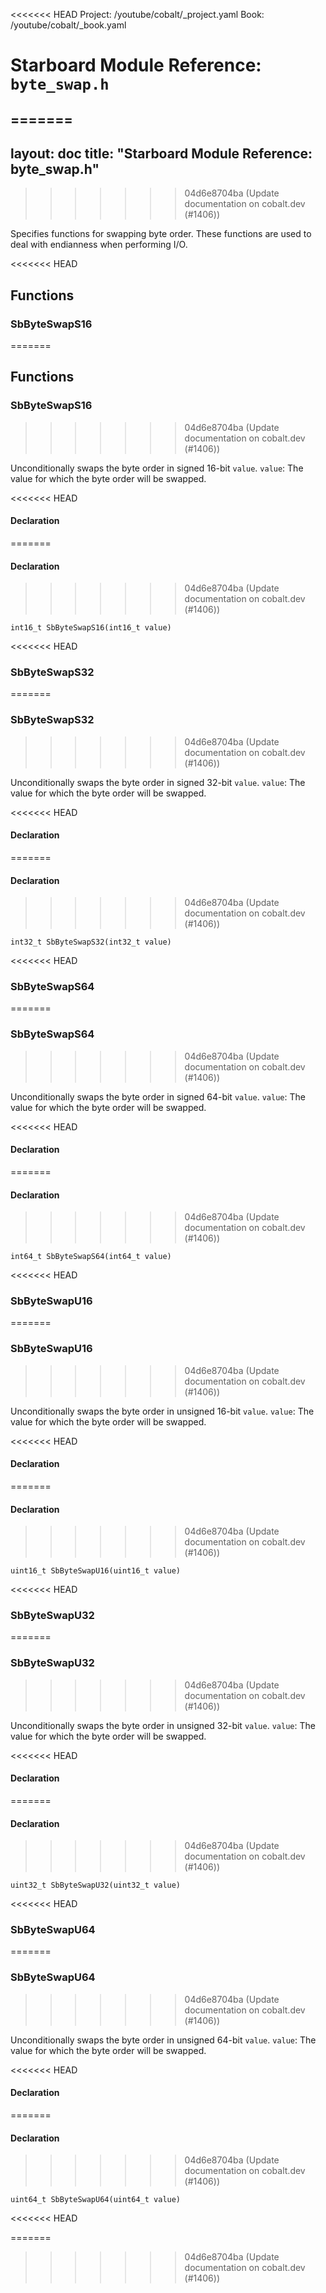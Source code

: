 <<<<<<< HEAD
Project: /youtube/cobalt/_project.yaml
Book: /youtube/cobalt/_book.yaml

# Starboard Module Reference: `byte_swap.h`
=======
---
layout: doc
title: "Starboard Module Reference: byte_swap.h"
---
>>>>>>> 04d6e8704ba (Update documentation on cobalt.dev (#1406))

Specifies functions for swapping byte order. These functions are used to deal
with endianness when performing I/O.

<<<<<<< HEAD
## Functions

### SbByteSwapS16
=======
## Functions ##

### SbByteSwapS16 ###
>>>>>>> 04d6e8704ba (Update documentation on cobalt.dev (#1406))

Unconditionally swaps the byte order in signed 16-bit `value`. `value`: The
value for which the byte order will be swapped.

<<<<<<< HEAD
#### Declaration
=======
#### Declaration ####
>>>>>>> 04d6e8704ba (Update documentation on cobalt.dev (#1406))

```
int16_t SbByteSwapS16(int16_t value)
```

<<<<<<< HEAD
### SbByteSwapS32
=======
### SbByteSwapS32 ###
>>>>>>> 04d6e8704ba (Update documentation on cobalt.dev (#1406))

Unconditionally swaps the byte order in signed 32-bit `value`. `value`: The
value for which the byte order will be swapped.

<<<<<<< HEAD
#### Declaration
=======
#### Declaration ####
>>>>>>> 04d6e8704ba (Update documentation on cobalt.dev (#1406))

```
int32_t SbByteSwapS32(int32_t value)
```

<<<<<<< HEAD
### SbByteSwapS64
=======
### SbByteSwapS64 ###
>>>>>>> 04d6e8704ba (Update documentation on cobalt.dev (#1406))

Unconditionally swaps the byte order in signed 64-bit `value`. `value`: The
value for which the byte order will be swapped.

<<<<<<< HEAD
#### Declaration
=======
#### Declaration ####
>>>>>>> 04d6e8704ba (Update documentation on cobalt.dev (#1406))

```
int64_t SbByteSwapS64(int64_t value)
```

<<<<<<< HEAD
### SbByteSwapU16
=======
### SbByteSwapU16 ###
>>>>>>> 04d6e8704ba (Update documentation on cobalt.dev (#1406))

Unconditionally swaps the byte order in unsigned 16-bit `value`. `value`: The
value for which the byte order will be swapped.

<<<<<<< HEAD
#### Declaration
=======
#### Declaration ####
>>>>>>> 04d6e8704ba (Update documentation on cobalt.dev (#1406))

```
uint16_t SbByteSwapU16(uint16_t value)
```

<<<<<<< HEAD
### SbByteSwapU32
=======
### SbByteSwapU32 ###
>>>>>>> 04d6e8704ba (Update documentation on cobalt.dev (#1406))

Unconditionally swaps the byte order in unsigned 32-bit `value`. `value`: The
value for which the byte order will be swapped.

<<<<<<< HEAD
#### Declaration
=======
#### Declaration ####
>>>>>>> 04d6e8704ba (Update documentation on cobalt.dev (#1406))

```
uint32_t SbByteSwapU32(uint32_t value)
```

<<<<<<< HEAD
### SbByteSwapU64
=======
### SbByteSwapU64 ###
>>>>>>> 04d6e8704ba (Update documentation on cobalt.dev (#1406))

Unconditionally swaps the byte order in unsigned 64-bit `value`. `value`: The
value for which the byte order will be swapped.

<<<<<<< HEAD
#### Declaration
=======
#### Declaration ####
>>>>>>> 04d6e8704ba (Update documentation on cobalt.dev (#1406))

```
uint64_t SbByteSwapU64(uint64_t value)
```
<<<<<<< HEAD

=======
>>>>>>> 04d6e8704ba (Update documentation on cobalt.dev (#1406))
